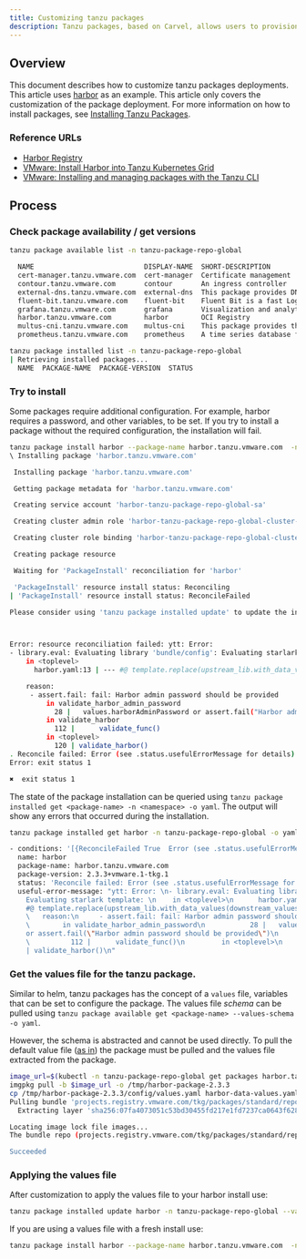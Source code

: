 ```yaml
---
title: Customizing tanzu packages
description: Tanzu packages, based on Carvel, allows users to provision VMware validated software packages and templates into their clusters. This article shows how to customize the packages to suit your needs.
---
```

 

## Overview
This document describes how to customize tanzu packages deployments. This article uses [harbor](https://goharbor.io/) as an example. This article only covers the customization of the package deployment. For more information on how to install packages, see [Installing Tanzu Packages](tanzu_cli_install.md).


### Reference URLs
- [Harbor Registry](https://goharbor.io/)
- [VMware: Install Harbor into Tanzu Kubernetes Grid](https://docs.vmware.com/en/VMware-Tanzu-Kubernetes-Grid/1.5/vmware-tanzu-kubernetes-grid-15/GUID-packages-harbor-registry.html)
- [VMware: Installing and managing packages with the Tanzu CLI](https://docs.vmware.com/en/VMware-Tanzu-Kubernetes-Grid/1.5/vmware-tanzu-kubernetes-grid-15/GUID-packages-cli-reference-packages.html)

## Process




### Check package availability / get versions

```bash
tanzu package available list -n tanzu-package-repo-global

  NAME                           DISPLAY-NAME  SHORT-DESCRIPTION                                                                                           LATEST-VERSION
  cert-manager.tanzu.vmware.com  cert-manager  Certificate management                                                                                      1.5.3+vmware.2-tkg.1
  contour.tanzu.vmware.com       contour       An ingress controller                                                                                       1.18.2+vmware.1-tkg.1
  external-dns.tanzu.vmware.com  external-dns  This package provides DNS synchronization functionality.                                                    0.10.0+vmware.1-tkg.1
  fluent-bit.tanzu.vmware.com    fluent-bit    Fluent Bit is a fast Log Processor and Forwarder                                                            1.7.5+vmware.2-tkg.1
  grafana.tanzu.vmware.com       grafana       Visualization and analytics software                                                                        7.5.7+vmware.2-tkg.1
  harbor.tanzu.vmware.com        harbor        OCI Registry                                                                                                2.3.3+vmware.1-tkg.1
  multus-cni.tanzu.vmware.com    multus-cni    This package provides the ability for enabling attaching multiple network interfaces to pods in Kubernetes  3.7.1+vmware.2-tkg.2
  prometheus.tanzu.vmware.com    prometheus    A time series database for your metrics                                                                     2.27.0+vmware.2-tkg.1

```
```bash
tanzu package installed list -n tanzu-package-repo-global
| Retrieving installed packages...
  NAME  PACKAGE-NAME  PACKAGE-VERSION  STATUS

```

### Try to install
Some packages require additional configuration. For example, harbor requires a password, and other variables, to be set. If you try to install a package without the required configuration, the installation will fail.

```bash
tanzu package install harbor --package-name harbor.tanzu.vmware.com  -n tanzu-package-repo-global --version 2.3.3+vmware.1-tkg.1
\ Installing package 'harbor.tanzu.vmware.com' 

 Installing package 'harbor.tanzu.vmware.com'

 Getting package metadata for 'harbor.tanzu.vmware.com'

 Creating service account 'harbor-tanzu-package-repo-global-sa'

 Creating cluster admin role 'harbor-tanzu-package-repo-global-cluster-role'

 Creating cluster role binding 'harbor-tanzu-package-repo-global-cluster-rolebinding'

 Creating package resource

 Waiting for 'PackageInstall' reconciliation for 'harbor'

 'PackageInstall' resource install status: Reconciling
| 'PackageInstall' resource install status: ReconcileFailed

Please consider using 'tanzu package installed update' to update the installed package with correct settings



Error: resource reconciliation failed: ytt: Error:
- library.eval: Evaluating library 'bundle/config': Evaluating starlark template:
    in <toplevel>
      harbor.yaml:13 | --- #@ template.replace(upstream_lib.with_data_values(downstream_values()).eval())

    reason:
     - assert.fail: fail: Harbor admin password should be provided
         in validate_harbor_admin_password
           28 |   values.harborAdminPassword or assert.fail("Harbor admin password should be provided")
         in validate_harbor
           112 |      validate_func()
         in <toplevel>
           120 | validate_harbor()
. Reconcile failed: Error (see .status.usefulErrorMessage for details)
Error: exit status 1

✖  exit status 1
```

The state of the package installation can be queried using `tanzu package installed get <package-name> -n <namespace> -o yaml`. The output will show any errors that occurred during the installation.

```bash
tanzu package installed get harbor -n tanzu-package-repo-global -o yaml

- conditions: '[{ReconcileFailed True  Error (see .status.usefulErrorMessage for details)}]'
  name: harbor
  package-name: harbor.tanzu.vmware.com
  package-version: 2.3.3+vmware.1-tkg.1
  status: 'Reconcile failed: Error (see .status.usefulErrorMessage for details)'
  useful-error-message: "ytt: Error: \n- library.eval: Evaluating library 'bundle/config':
    Evaluating starlark template: \n    in <toplevel>\n      harbor.yaml:13 | ---
    #@ template.replace(upstream_lib.with_data_values(downstream_values()).eval())\n\n
    \   reason:\n     - assert.fail: fail: Harbor admin password should be provided\n
    \        in validate_harbor_admin_password\n           28 |   values.harborAdminPassword
    or assert.fail(\"Harbor admin password should be provided\")\n         in validate_harbor\n
    \          112 |      validate_func()\n         in <toplevel>\n           120
    | validate_harbor()\n"
```

### Get the values file for the tanzu package.
Similar to helm, tanzu packages has the concept of a `values` file, variables that can be set to configure the package. The values file *schema* can be pulled using `tanzu package available get <package-name> --values-schema -o yaml`. 

However, the schema is abstracted and cannot be used directly. To pull the default value file ([as in](https://docs.vmware.com/en/VMware-Tanzu-Kubernetes-Grid/1.5/vmware-tanzu-kubernetes-grid-15/GUID-packages-harbor-registry.html)) the package must be pulled and the values file extracted from the package.

```bash
image_url=$(kubectl -n tanzu-package-repo-global get packages harbor.tanzu.vmware.com.2.3.3+vmware.1-tkg.1 -o jsonpath='{.spec.template.spec.fetch[0].imgpkgBundle.image}')
imgpkg pull -b $image_url -o /tmp/harbor-package-2.3.3
cp /tmp/harbor-package-2.3.3/config/values.yaml harbor-data-values.yaml
Pulling bundle 'projects.registry.vmware.com/tkg/packages/standard/repo@sha256:e3dd598b9790e1ce24330d69138db21e5b062f457d85e0aeadf619281ec937bc'
  Extracting layer 'sha256:07fa4073051c53bd30455fd217e1fd7237ca0643f628a71036aa4d48d0638c61' (1/1)

Locating image lock file images...
The bundle repo (projects.registry.vmware.com/tkg/packages/standard/repo) is hosting every image specified in the bundle's Images Lock file (.imgpkg/images.yml)

Succeeded
```

### Applying the values file 

After customization to apply the values file to your harbor install use:

```bash
tanzu package installed update harbor -n tanzu-package-repo-global --values-file harbor-data-values.yaml
```

If you are using a values file with a fresh install use:

```bash
tanzu package install harbor --package-name harbor.tanzu.vmware.com  -n tanzu-package-repo-global --version 2.3.3+vmware.1-tkg.1 --values-file harbor-data-values.yaml
```

